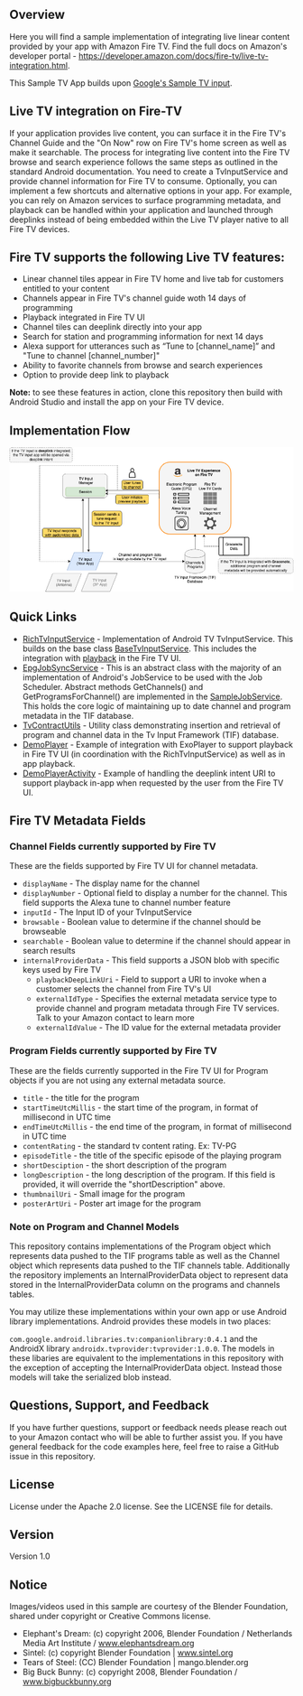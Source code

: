 ## Overview
Here you will find a sample implementation of integrating live linear content provided by your app with Amazon Fire TV. Find the full docs on Amazon's developer portal - https://developer.amazon.com/docs/fire-tv/live-tv-integration.html.

This Sample TV App builds upon [Google's Sample TV input](https://github.com/googlesamples/androidtv-sample-inputs).

## Live TV integration on Fire-TV
If your application provides live content, you can surface it in the Fire TV's Channel Guide and the "On Now" row on Fire TV's home screen as well as make it searchable. The process for integrating live content into the Fire TV browse and search experience follows the same steps as outlined in the standard Android documentation. You need to create a TvInputService and provide channel information for Fire TV to consume. Optionally, you can implement a few shortcuts and alternative options in your app. For example, you can rely on Amazon services to surface programming metadata, and playback can be handled within your application and launched through deeplinks instead of being embedded within the Live TV player native to all Fire TV devices.

## Fire TV supports the following Live TV features:
- Linear channel tiles appear in Fire TV home and live tab for customers entitled to your content
- Channels appear in Fire TV's channel guide woth 14 days of programming
- Playback integrated in Fire TV UI
- Channel tiles can deeplink directly into your app
- Search for station and programming information for next 14 days
- Alexa support for utterances such as “Tune to [channel_name]” and "Tune to channel [channel_number]"
- Ability to favorite channels from browse and search experiences
- Option to provide deep link to playback

**Note:** to see these features in action, clone this repository then build with Android Studio and install the app on your Fire TV device.

## Implementation Flow

![TIF Diagram](tif-diagram.png "TIF Implementation Flow")

## Quick Links
- [RichTvInputService](AndroidTvSampleInput/app/src/main/java/com/example/android/sampletvinput/rich/RichTvInputService.java) - Implementation of Android TV TvInputService. This builds on the base class [BaseTvInputService](AndroidTvSampleInput/library/src/main/java/com/google/android/media/tv/companionlibrary/BaseTvInputService.java). This includes the integration with [playback](AndroidTvSampleInput/app/src/main/java/com/example/android/sampletvinput/rich/RichTvInputService.java#L228) in the Fire TV UI.
- [EpgJobSyncService](AndroidTvSampleInput/library/src/main/java/com/google/android/media/tv/companionlibrary/EpgSyncJobService.java) - This is an abstract class with the majority of an implementation of Android's JobService to be used with the Job Scheduler. Abstract methods GetChannels() and GetProgramsForChannel() are implemented in the [SampleJobService](AndroidTvSampleInput/app/src/main/java/com/example/android/sampletvinput/SampleJobService.java). This holds the core logic of maintaining up to date channel and program metadata in the TIF database.
- [TvContractUtils](AndroidTvSampleInput/library/src/main/java/com/google/android/media/tv/companionlibrary/utils/TvContractUtils.java) - Utility class demonstrating insertion and retrieval of program and channel data in the Tv Input Framework (TIF) database.
- [DemoPlayer](AndroidTvSampleInput/app/src/main/java/com/example/android/sampletvinput/player/DemoPlayer.java) - Example of integration with ExoPlayer to support playback in Fire TV UI (in coordination with the RichTvInputService) as well as in app playback.
- [DemoPlayerActivity](AndroidTvSampleInput/app/src/main/java/com/example/android/sampletvinput/DemoPlayerActivity.java) - Example of handling the deeplink intent URI to support playback in-app when requested by the user from the Fire TV UI.

## Fire TV Metadata Fields
### Channel Fields currently supported by Fire TV
These are the fields supported by Fire TV UI for channel metadata.
- `displayName` - The display name for the channel
- `displayNumber` - Optional field to display a number for the channel. This field supports the Alexa tune to channel number feature
- `inputId` - The Input ID of your TvInputService
- `browsable` - Boolean value to determine if the channel should be browseable
-  `searchable` - Boolean value to determine if the channel should appear in search results
- `internalProviderData` - This field supports a JSON blob with specific keys used by Fire TV
    - `playbackDeepLinkUri` - Field to support a URI to invoke when a customer selects the channel from Fire TV's UI
    - `externalIdType` - Specifies the external metadata service type to provide channel and program metadata through Fire TV services. Talk to your Amazon contact to learn more
    - `externalIdValue` - The ID value for the external metadata provider

### Program Fields currently supported by Fire TV
These are the fields currently supported in the Fire TV UI for Program objects if you are not using any external metadata source.
- `title` - the title for the program
- `startTimeUtcMillis` - the start time of the program, in format of millisecond in UTC time
- `endTimeUtcMillis` - the end time of the program, in format of millisecond in UTC time
- `contentRating` - the standard tv content rating. Ex: TV-PG
- `episodeTitle` - the title of the specific episode of the playing program
- `shortDesciption` - the short description of the program
- `longDescription` - the long description of the program. If this field is provided, it will override the "shortDescription" above.
- `thumbnailUri` - Small image for the program
- `posterArtUri` - Poster art image for the program

### Note on Program and Channel Models

This repository contains implementations of the Program object which represents data pushed to the TIF programs table as well as the Channel object which represents data pushed to the TIF channels table. Additionally the repository implements an InternalProviderData object to represent data stored in the InternalProviderData column on the programs and channels tables.

You may utilize these implementations within your own app or use Android library implementations. Android provides these models in two places:

`com.google.android.libraries.tv:companionlibrary:0.4.1`
and the AndroidX library
`androidx.tvprovider:tvprovider:1.0.0`. The models in these libaries are equivalent to the implementations in this repository with the exception of accepting the InternalProviderData object. Instead those models will take the serialized blob instead.

## Questions, Support, and Feedback
If you have further questions, support or feedback needs please reach out to your Amazon contact who will be able to further assist you. If you have general feedback for the code examples here, feel free to raise a GitHub issue in this repository.

## License
License under the Apache 2.0 license. See the LICENSE file for details.

## Version
Version 1.0

## Notice
Images/videos used in this sample are courtesy of the Blender
Foundation, shared under copyright or Creative Commons license.

- Elephant's Dream: (c) copyright 2006, Blender Foundation / Netherlands Media Art Institute / www.elephantsdream.org
- Sintel: (c) copyright Blender Foundation | www.sintel.org
- Tears of Steel: (CC) Blender Foundation | mango.blender.org
- Big Buck Bunny: (c) copyright 2008, Blender Foundation / www.bigbuckbunny.org
